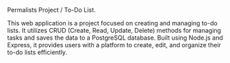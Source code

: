 Permalists Project / To-Do List. 

This web application is a project focused on creating and managing to-do lists. It utilizes CRUD (Create, Read, Update, Delete) methods for managing tasks and saves the data to a PostgreSQL database. Built using Node.js and Express, it provides users with a platform to create, edit, and organize their to-do lists efficiently.
